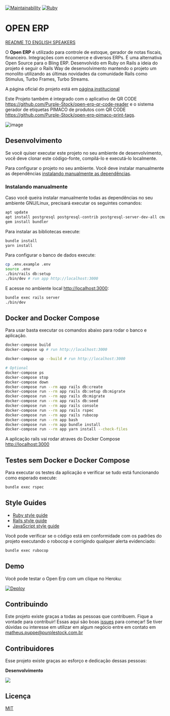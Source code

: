 [![Maintainability](https://api.codeclimate.com/v1/badges/08231e31f9e94ae977af/maintainability)](https://codeclimate.com/github/Purple-Stock/open-erp/maintainability)
[![Ruby](https://github.com/Purple-Stock/open-erp/actions/workflows/main.yml/badge.svg)](https://github.com/Purple-Stock/open-erp/actions/workflows/main.yml)

# OPEN ERP

[README TO ENGLISH SPEAKERS](https://github.com/Purple-Stock/open-erp/blob/main/README-english-version.MD)

O **Open ERP** é utilizado para controle de estoque, gerador de notas fiscais, financeiro. Integrações com eccomerce e diversos ERPs. É uma alternativa Open Source para o Bling ERP. Desenvolvido em Ruby on Rails a ideia do projeto é seguir o Rails Way de desenvolvimento mantendo o projeto um monolíto utilizando as últimas novidades da comunidade Rails como Stimulus, Turbo Frames, Turbo Streams.

A página oficial do projeto está em [página institucional](https://purplestock.com.br/)

Este Projeto também é integrado com o aplicativo de QR CODE https://github.com/Purple-Stock/open-erp-qr-code-reader e o sistema gerador de etiquetas PIMACO de produtos com QR CODE https://github.com/Purple-Stock/open-erp-pimaco-print-tags.

![image](https://github.com/Purple-Stock/open-erp/assets/8432835/52cf1594-35e7-4e46-bdea-a2041b057d54)

## Desenvolvimento

Se você quiser executar este projeto no seu ambiente de desenvolvimento,
você deve clonar este código-fonte, compilá-lo e executá-lo localmente.

Para configurar o projeto no seu ambiente. Você deve instalar manualmente as dependências
[instalando manualmente as dependências](#instalando-manualmente).

### Instalando manualmente

Caso você queira instalar manualmente todas as dependências no seu ambiente GNU/Linux,
precisará executar os seguintes comandos:

```sh
apt update
apt install postgresql postgresql-contrib postgresql-server-dev-all cmake nodejs libpq-dev
gem install bundler
```

Para instalar as bibliotecas execute:

```sh
bundle install
yarn install
```

Para configurar o banco de dados execute:

```sh
cp .env.example .env
source .env
./bin/rails db:setup
./bin/dev # run app http://localhost:3000
```

E acesse no ambiente local [http://localhost:3000](http://localhost:3000):

```sh
bundle exec rails server
./bin/dev
```

## Docker and Docker Compose

Para usar basta executar os comandos abaixo para rodar o banco e aplicação.

```sh
docker-compose build
docker-compose up # run http://localhost:3000

docker-compose up --build # run http://localhost:3000

# Optional
docker-compose ps
docker-compose stop
docker-compose down
docker-compose run --rm app rails db:create
docker-compose run --rm app rails db:setup db:migrate
docker-compose run --rm app rails db:migrate
docker-compose run --rm app rails db:seed
docker-compose run --rm app rails console
docker-compose run --rm app rails rspec
docker-compose run --rm app rails rubocop
docker-compose run --rm app bash
docker-compose run --rm app bundle install
docker-compose run --rm app yarn install --check-files
```

A aplicação rails vai rodar atraves do Docker Compose [http://localhost:3000](http://localhost:3000)

## Testes sem Docker e Docker Compose

Para executar os testes da aplicação e verificar se tudo está funcionando como
esperado execute:

```sh
bundle exec rspec
```

## Style Guides

- [Ruby style guide](https://github.com/bbatsov/ruby-style-guide)
- [Rails style guide](https://github.com/bbatsov/rails-style-guide)
- [JavaScript style guide](https://github.com/airbnb/javascript)

Você pode verificar se o código está em conformidade com os padrões do projeto
executando o robocop e corrigindo qualquer alerta evidenciado:

```sh
bundle exec rubocop
```

## Demo

Você pode testar o Open Erp com um clique no Heroku:

[![Deploy](https://www.herokucdn.com/deploy/button.svg)](https://heroku.com/deploy?template=https://github.com/Purple-Stock/open-erp)

## Contribuindo

Este projeto existe graças a todas as pessoas que contribuem. Fique a vontade para contribuir! Essas aqui são boas [issues](https://github.com/Purple-Stock/open-erp/issues?q=is%3Aissue+is%3Aopen+label%3A%22good+first+issue%22) para começar! Se tiver dúvidas ou interesse em utilizar em algum negócio entre em contato em matheus.puppe@purplestock.com.br


## Contribuidores

Esse projeto existe graças ao esforço e dedicação dessas pessoas:

**Desenvolvimento**

<a href="https://github.com/Purple-Stock/open-erp/graphs/contributors">
  <img src="https://contrib.rocks/image?repo=Purple-Stock/open-erp" />
</a>

## Licença

[MIT](https://github.com/Purple-Stock/open-erp/blob/master/LICENSE)

